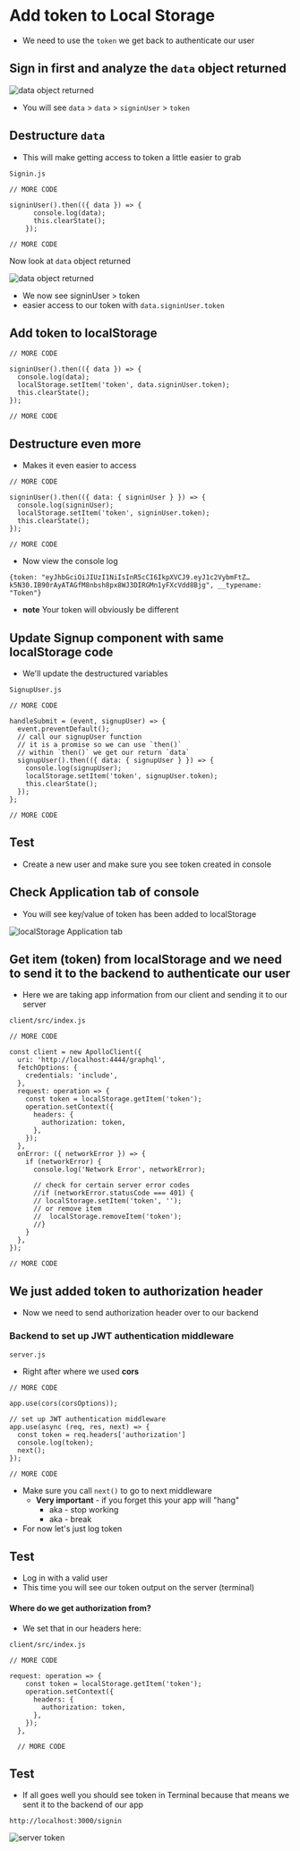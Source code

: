 # Add token to Local Storage
* We need to use the `token` we get back to authenticate our user

## Sign in first and analyze the `data` object returned
![data object returned](https://i.imgur.com/uTsytHW.png)

* You will see `data` > `data` > `signinUser` > `token`

## Destructure `data`
* This will make getting access to token a little easier to grab

`Signin.js`

```
// MORE CODE

signinUser().then(({ data }) => {
      console.log(data);
      this.clearState();
    });

// MORE CODE
```

Now look at `data` object returned

![data object returned](https://i.imgur.com/RumJ86v.png)

* We now see signinUser > token
* easier access to our token with `data.signinUser.token`

## Add token to localStorage

```
// MORE CODE

signinUser().then(({ data }) => {
  console.log(data);
  localStorage.setItem('token', data.signinUser.token);
  this.clearState();
});

// MORE CODE
```

## Destructure even more
* Makes it even easier to access

```
// MORE CODE

signinUser().then(({ data: { signinUser } }) => {
  console.log(signinUser);
  localStorage.setItem('token', signinUser.token);
  this.clearState();
});

// MORE CODE
```

* Now view the console log

```
{token: "eyJhbGciOiJIUzI1NiIsInR5cCI6IkpXVCJ9.eyJ1c2VybmFtZ…k5N30.IB90rAyATAGfM8nbsh8px8WJ3DIRGMn1yFXcVdd8Bjg", __typename: "Token"}
```

* **note** Your token will obviously be different

## Update Signup component with same localStorage code
* We'll update the destructured variables

`SignupUser.js`

```
// MORE CODE

handleSubmit = (event, signupUser) => {
  event.preventDefault();
  // call our signupUser function
  // it is a promise so we can use `then()`
  // within `then()` we get our return `data`
  signupUser().then(({ data: { signupUser } }) => {
    console.log(signupUser);
    localStorage.setItem('token', signupUser.token);
    this.clearState();
  });
};

// MORE CODE
```

## Test
* Create a new user and make sure you see token created in console

## Check Application tab of console
* You will see key/value of token has been added to localStorage

![localStorage Application tab](https://i.imgur.com/qae7lid.png)

## Get item (token) from localStorage and we need to send it to the backend to authenticate our user

* Here we are taking app information from our client and sending it to our server

`client/src/index.js`

```
// MORE CODE

const client = new ApolloClient({
  uri: 'http://localhost:4444/graphql',
  fetchOptions: {
    credentials: 'include',
  },
  request: operation => {
    const token = localStorage.getItem('token');
    operation.setContext({
      headers: {
        authorization: token,
      },
    });
  },
  onError: ({ networkError }) => {
    if (networkError) {
      console.log('Network Error', networkError);

      // check for certain server error codes
      //if (networkError.statusCode === 401) {
      // localStorage.setItem('token', '');
      // or remove item
      //  localStorage.removeItem('token');
      //}
    }
  },
});

// MORE CODE
```

## We just added token to authorization header
* Now we need to send authorization header over to our backend

### Backend to set up JWT authentication middleware 
`server.js`

* Right after where we used **cors**

```
// MORE CODE

app.use(cors(corsOptions));

// set up JWT authentication middleware
app.use(async (req, res, next) => {
  const token = req.headers['authorization']
  console.log(token);
  next();
});

// MORE CODE
```

* Make sure you call `next()` to go to next middleware
    - **Very important** - if you forget this your app will "hang"
        + aka - stop working
        + aka - break
* For now let's just log token

## Test
* Log in with a valid user
* This time you will see our token output on the server (terminal)

#### Where do we get authorization from?
* We set that in our headers here:

`client/src/index.js`

```
// MORE CODE

request: operation => {
    const token = localStorage.getItem('token');
    operation.setContext({
      headers: {
        authorization: token,
      },
    });
  },

  // MORE CODE
```

## Test
* If all goes well you should see token in Terminal because that means we sent it to the backend of our app

`http://localhost:3000/signin`

![server token](https://i.imgur.com/qa3OSjr.png)

